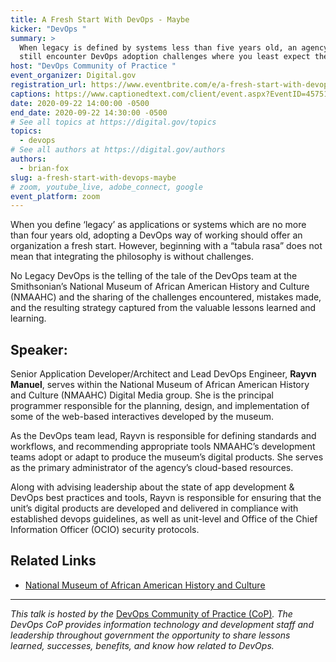```yaml
---
title: A Fresh Start With DevOps - Maybe
kicker: "DevOps "
summary: >
  When legacy is defined by systems less than five years old, an agency can
  still encounter DevOps adoption challenges where you least expect them.
host: "DevOps Community of Practice "
event_organizer: Digital.gov
registration_url: https://www.eventbrite.com/e/a-fresh-start-with-devops-maybe-tickets-120276152209
captions: https://www.captionedtext.com/client/event.aspx?EventID=4575186&CustomerID=321
date: 2020-09-22 14:00:00 -0500
end_date: 2020-09-22 14:30:00 -0500
# See all topics at https://digital.gov/topics
topics:
  - devops
# See all authors at https://digital.gov/authors
authors:
  - brian-fox
slug: a-fresh-start-with-devops-maybe
# zoom, youtube_live, adobe_connect, google
event_platform: zoom
---
```

When you define ‘legacy’ as applications or systems which are no more than four years old, adopting a DevOps way of working should offer an organization a fresh start. However, beginning with a “tabula rasa” does not mean that integrating the philosophy is without challenges.

No Legacy DevOps is the telling of the tale of the DevOps team at the Smithsonian’s National Museum of African American History and Culture (NMAAHC) and the sharing of the challenges encountered, mistakes made, and the resulting strategy captured from the valuable lessons learned and learning.

## Speaker:

Senior Application Developer/Architect and Lead DevOps Engineer, **Rayvn Manuel**, serves within the National Museum of African American History and Culture (NMAAHC) Digital Media group. She is the principal programmer responsible for the planning, design, and implementation of some of the web-based interactives developed by the museum.

As the DevOps team lead, Rayvn is responsible for defining standards and workflows, and recommending appropriate tools NMAAHC’s development teams adopt or adapt to produce the museum’s digital products. She serves as the primary administrator of the agency’s cloud-based resources.

Along with advising leadership about the state of app development & DevOps best practices and tools, Rayvn is responsible for ensuring that the unit’s digital products are developed and delivered in compliance with established devops guidelines, as well as unit-level and Office of the Chief Information Officer (OCIO) security protocols.

## Related Links

* [National Museum of African American History and Culture](https://nmaahc.si.edu/)

- - -

*This talk is hosted by the* [DevOps Community of Practice (CoP)](https://digital.gov/communities/devops/*)*. The DevOps CoP provides information technology and development staff and leadership throughout government the opportunity to share lessons learned, successes, benefits, and know how related to DevOps.*
